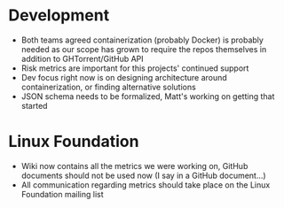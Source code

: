 # Development
- Both teams agreed containerization (probably Docker) is probably needed as our scope has grown to require the repos themselves in addition to GHTorrent/GitHub API
- Risk metrics are important for this projects' continued support
- Dev focus right now is on designing architecture around containerization, or finding alternative solutions
- JSON schema needs to be formalized, Matt's working on getting that started

# Linux Foundation
- Wiki now contains all the metrics we were working on, GitHub documents should not be used now (I say in a GitHub document...)
- All communication regarding metrics should take place on the Linux Foundation mailing list
